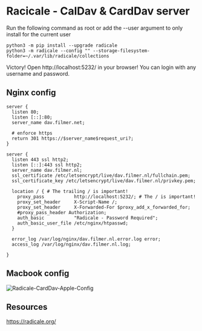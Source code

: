 # Racicale - CalDav & CardDav server

Run the following command as root or add the --user argument to only install for the current user

    python3 -m pip install --upgrade radicale
    python3 -m radicale --config "" --storage-filesystem-folder=~/.var/lib/radicale/collections

Victory! Open http://localhost:5232/ in your browser! You can login with any username and password.

## Nginx config

    server {
      listen 80;
      listen [::]:80;
      server_name dav.filmer.net;

      # enforce https
      return 301 https://$server_name$request_uri?;
    }

    server {
      listen 443 ssl http2;
      listen [::]:443 ssl http2;
      server_name dav.filmer.nl;
      ssl_certificate /etc/letsencrypt/live/dav.filmer.nl/fullchain.pem;
      ssl_certificate_key /etc/letsencrypt/live/dav.filmer.nl/privkey.pem;

      location / { # The trailing / is important!
        proxy_pass           http://localhost:5232/; # The / is important!
        proxy_set_header     X-Script-Name /;
        proxy_set_header     X-Forwarded-For $proxy_add_x_forwarded_for;
        #proxy_pass_header Authorization;
        auth_basic           "Radicale - Password Required";
        auth_basic_user_file /etc/nginx/htpasswd;
      }

      error_log /var/log/nginx/dav.filmer.nl.error.log error;
      access_log /var/log/nginx/dav.filmer.nl.log;

    }


## Macbook config

![Radicale-CardDav-Apple-Config](https://nextcloud.filmer.nl/data/andries/files/Public/github/gtd/Radicale-CardDav-Apple.png)


## Resources

<https://radicale.org/>
